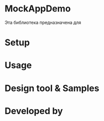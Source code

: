 # MockAppDemo

Эта библиотека предназначена для

# Setup

# Usage

# Design tool & Samples

# Developed by